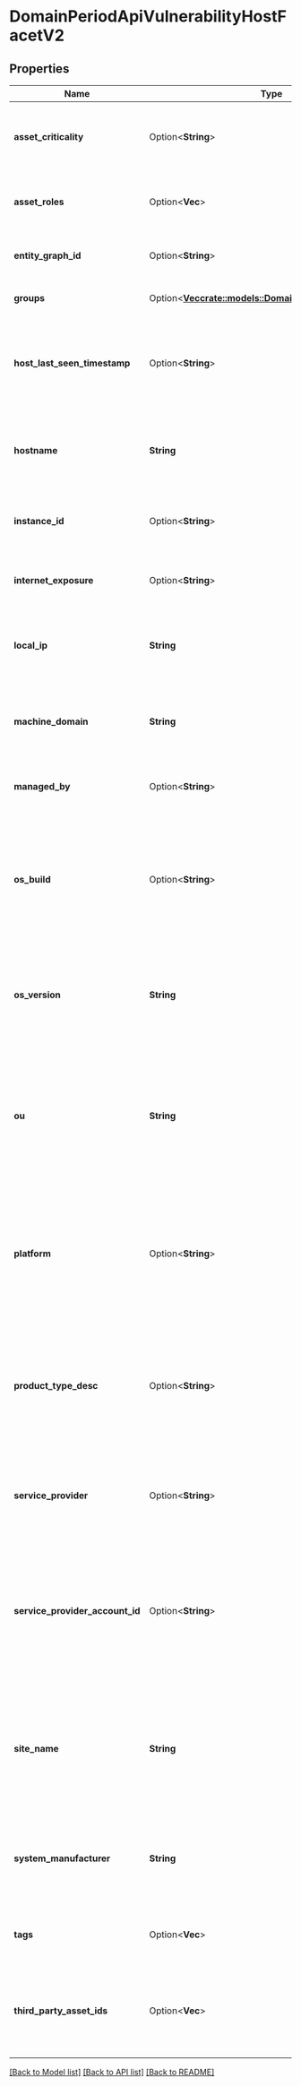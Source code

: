 # DomainPeriodApiVulnerabilityHostFacetV2

## Properties

Name | Type | Description | Notes
------------ | ------------- | ------------- | -------------
**asset_criticality** | Option<**String**> | Refers to how critical an asset has been evaluated to be | [optional]
**asset_roles** | Option<**Vec<String>**> | Refers to one or more roles that have been assigned to the assets | [optional]
**entity_graph_id** | Option<**String**> | A unique identifier assigned by entity graph | [optional]
**groups** | Option<[**Vec<crate::models::DomainPeriodApiHostGroup>**](domain.APIHostGroup.md)> | Refers to a logic grouping of assets | [optional]
**host_last_seen_timestamp** | Option<**String**> | A timestamp corresponding to the last day when we detected activity coming from an asset | [optional]
**hostname** | **String** | Refers to the hostname used by the asset on which the vulnerability was detected | 
**instance_id** | Option<**String**> | Refers to a unique identifier assigned to an asset | [optional]
**internet_exposure** | Option<**String**> | Refers to the level of exposure an asset has to the internet | [optional]
**local_ip** | **String** | Refers to the local IP used by the asset on which the vulnerability was detected | 
**machine_domain** | **String** | The machine domain of an asset is the network identity within a network infrastructure | 
**managed_by** | Option<**String**> | Name of the entity that is managing the asset | [optional]
**os_build** | Option<**String**> | Refers to the specific build or version number of an operating system, indicating a particular release or revision of the operating system  | [optional]
**os_version** | **String** | Refers to the operating system version used by the asset on which the vulnerability was detected | 
**ou** | **String** | Refers to the specific organizational grouping or container within an Active Directory (AD) or directory service where the host is located or categorized. | 
**platform** | Option<**String**> | Refers to the name or designation of the specific software platform or operating system on which the asset is running | [optional]
**product_type_desc** | Option<**String**> | Refers to the descriptive label or category that identifies the type or edition of the operating system product installed on the asset | [optional]
**service_provider** | Option<**String**> | Refers to a company, organization, or entity that offers or provided this specific asset | [optional]
**service_provider_account_id** | Option<**String**> | Refers to the unique identifier associated with a service provider account, typically used in cloud computing or managed service environments | [optional]
**site_name** | **String** | Refers to the name or label assigned to the physical or logical location within a network infrastructure where the host is situated | 
**system_manufacturer** | **String** | Refers to the company or organization that designed and produced the hardware system or device | 
**tags** | Option<**Vec<String>**> | Refers to a logical grouping of assets via tags | [optional]
**third_party_asset_ids** | Option<**Vec<String>**> | zero or more unique identifiers assigned by third party entities which provided data for the asset | [optional]

[[Back to Model list]](../README.md#documentation-for-models) [[Back to API list]](../README.md#documentation-for-api-endpoints) [[Back to README]](../README.md)


